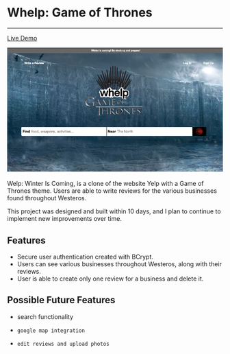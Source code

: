 # Whelp: Game of Thrones
***


[Live Demo](https://whelp-game-of-thrones.herokuapp.com)

![hey](https://github.com/kchea002/Whelp-Winter-is-Coming/blob/master/app/assets/images/readme_images/Whelp%20Header.png)

Welp: Winter Is Coming, is a clone of the website Yelp with a Game of Thrones theme. Users are able to write reviews for the various businesses found throughout Westeros.

This project was designed and built within 10 days, and I plan to continue to implement new improvements over time. 

## Features

* Secure user authentication created with BCrypt.
* Users can see various businesses throughout Westeros, along with their reviews.
* User is able to create only one review for a business and delete it.

## Possible Future Features
 *   search functionality
*     google map integration
*     edit reviews and upload photos
